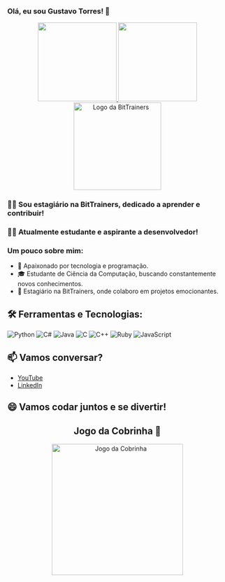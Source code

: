 ### Olá, eu sou Gustavo Torres! 👋

<div align="center">
  <a href="https://github.com/GustavoRT-debug">
    <img height="180em" src="https://github-readme-stats.vercel.app/api?username=GustavoRT-debug&show_icons=true&theme=dracula&include_all_commits=true&count_private=true"/>
    <img height="180em" src="https://github-readme-stats.vercel.app/api/top-langs/?username=GustavoRT-debug&layout=compact&langs_count=7&theme=dracula"/>
  </a>
</div>

<div align="center">
  <img src="https://www.elo.net.br/wp-content/uploads/2021/05/bittrainers_web-01.png" alt="Logo da BitTrainers" width="200px"/>
</div>

### 👨‍💼 Sou estagiário na BitTrainers, dedicado a aprender e contribuir!

### 👨‍🎓 Atualmente estudante e aspirante a desenvolvedor!

### Um pouco sobre mim:

- 🚀 Apaixonado por tecnologia e programação.
- 🎓 Estudante de Ciência da Computação, buscando constantemente novos conhecimentos.
- 💼 Estagiário na BitTrainers, onde colaboro em projetos emocionantes.

## 🛠️ Ferramentas e Tecnologias:

![Python](https://img.shields.io/badge/-Python-3776AB?style=flat-square&logo=python&logoColor=white)
![C#](https://img.shields.io/badge/-C%23-239120?style=flat-square&logo=c-sharp&logoColor=white)
![Java](https://img.shields.io/badge/-Java-007396?style=flat-square&logo=java&logoColor=white)
![C](https://img.shields.io/badge/-C-00599C?style=flat-square&logo=c&logoColor=white)
![C++](https://img.shields.io/badge/-C++-00599C?style=flat-square&logo=c%2B%2B&logoColor=white)
![Ruby](https://img.shields.io/badge/-Ruby-CC342D?style=flat-square&logo=ruby&logoColor=white)
![JavaScript](https://img.shields.io/badge/-JavaScript-F7DF1E?style=flat-square&logo=javascript&logoColor=black)

## 📫 Vamos conversar?

- [YouTube](https://www.youtube.com/channel/UCs517mniohfXVermU2ZptFQ)
- [LinkedIn](https://www.linkedin.com/in/gustavo-ramos-lages-torres-b9b700170/)

## 😄 Vamos codar juntos e se divertir!  

<!-- Jogo da Cobrinha -->
<div align="center">
  <h2>Jogo da Cobrinha 🐍</h2>
  <img src="https://github.com/GustavoRT-debug/Jogo.git" alt="Jogo da Cobrinha" width="300px"/>
</div>



